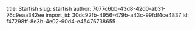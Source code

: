 title: Starfish
slug: starfish
author: 7077c6bb-43d8-42d0-ab31-76c9eaa342ee
import_id: 30dc92fb-4956-479b-a43c-99fdf4ce4837
id: f47298ff-8e3b-4e02-90d4-e45476738655
